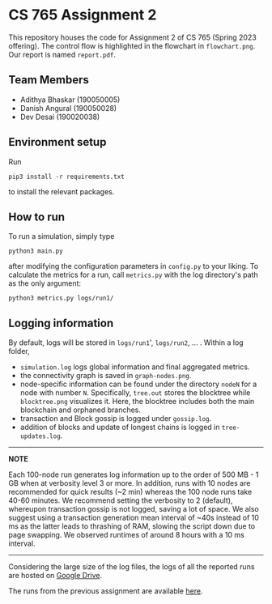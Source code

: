 # CS 765 Assignment 2

This repository houses the code for Assignment 2 of CS 765 (Spring 2023 offering). The control flow is highlighted in the flowchart in `flowchart.png`. Our report is named `report.pdf`.

## Team Members

- Adithya Bhaskar (190050005)
- Danish Angural (190050028)
- Dev Desai (190020038)

## Environment setup

Run
```
pip3 install -r requirements.txt
```
to install the relevant packages.

## How to run

To run a simulation, simply type

```
python3 main.py
```

after modifying the configuration parameters in `config.py` to your liking. To calculate the metrics for a run, call `metrics.py` with the log directory's path as the only argument:

```
python3 metrics.py logs/run1/
``` 

## Logging information

By default, logs will be stored in `logs/run1`', `logs/run2`, ... . Within a log folder, 
- `simulation.log` logs global information and final aggregated metrics. 
- the connectivity graph is saved in `graph-nodes.png`. 
- node-specific information can be found under the directory `nodeN` for a node with number `N`. Specifically, `tree.out` stores the blocktree while `blocktree.png` visualizes it. Here, the blocktree includes both the main blockchain and orphaned branches. 
- transaction and Block gossip is logged under `gossip.log`. 
- addition of blocks and update of longest chains is logged in `tree-updates.log`.

---
**NOTE**

Each 100-node run generates log information up to the order of 500 MB - 1 GB when at verbosity level 3 or more. In addition, runs with 10 nodes are recommended for quick results (~2 min) whereas the 100 node runs take 40-60 minutes. We recommend setting the verbosity to 2 (default), whereupon transaction gossip is not logged, saving a lot of space. We also suggest using a transaction generation mean interval of ~40s instead of 10 ms as the latter leads to thrashing of RAM, slowing the script down due to page swapping. We observed runtimes of around 8 hours with a 10 ms interval.

---

Considering the large size of the log files, the logs of all the reported runs are hosted on [Google Drive](https://drive.google.com/file/d/167krps9rqVCWx7jiDeuj2a2unkqnjlRc/view?usp=sharing).

The runs from the previous assignment are available [here](https://drive.google.com/file/d/1V8JCH2OhilyPHaGZi-9yVnRMq9cAPupE/view?usp=sharing).